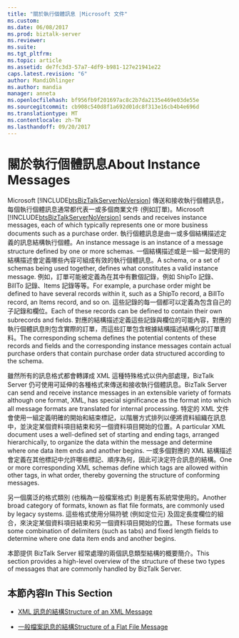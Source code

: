 ```yaml
---
title: "關於執行個體訊息 |Microsoft 文件"
ms.custom: 
ms.date: 06/08/2017
ms.prod: biztalk-server
ms.reviewer: 
ms.suite: 
ms.tgt_pltfrm: 
ms.topic: article
ms.assetid: de7fc3d3-57a7-4df9-b981-127e21941e22
caps.latest.revision: "6"
author: MandiOhlinger
ms.author: mandia
manager: anneta
ms.openlocfilehash: bf956fb9f201697ac8c2b7da2135e469e03de55e
ms.sourcegitcommit: cb908c540d8f1a692d01dc8f313e16cb4b4e696d
ms.translationtype: MT
ms.contentlocale: zh-TW
ms.lasthandoff: 09/20/2017
---
```

# <a name="about-instance-messages"></a><span data-ttu-id="caaec-102">關於執行個體訊息</span><span class="sxs-lookup"><span data-stu-id="caaec-102">About Instance Messages</span></span>
<span data-ttu-id="caaec-103">Microsoft [!INCLUDE[btsBizTalkServerNoVersion](../includes/btsbiztalkservernoversion-md.md)] 傳送和接收執行個體訊息，每個執行個體訊息通常都代表一或多個商業文件 (例如訂單)。</span><span class="sxs-lookup"><span data-stu-id="caaec-103">Microsoft [!INCLUDE[btsBizTalkServerNoVersion](../includes/btsbiztalkservernoversion-md.md)] sends and receives instance messages, each of which typically represents one or more business documents such as a purchase order.</span></span> <span data-ttu-id="caaec-104">執行個體訊息是由一或多個結構描述定義的訊息結構執行個體。</span><span class="sxs-lookup"><span data-stu-id="caaec-104">An instance message is an instance of a message structure defined by one or more schemas.</span></span> <span data-ttu-id="caaec-105">一個結構描述或是一組一起使用的結構描述會定義哪些內容可組成有效的執行個體訊息。</span><span class="sxs-lookup"><span data-stu-id="caaec-105">A schema, or a set of schemas being used together, defines what constitutes a valid instance message.</span></span> <span data-ttu-id="caaec-106">例如，訂單可能被定義為在其中有數個記錄，例如 ShipTo 記錄、BillTo 記錄、Items 記錄等等。</span><span class="sxs-lookup"><span data-stu-id="caaec-106">For example, a purchase order might be defined to have several records within it, such as a ShipTo record, a BillTo record, an Items record, and so on.</span></span> <span data-ttu-id="caaec-107">這些記錄的每一個都可以定義為包含自己的子記錄和欄位。</span><span class="sxs-lookup"><span data-stu-id="caaec-107">Each of these records can be defined to contain their own subrecords and fields.</span></span> <span data-ttu-id="caaec-108">對應的結構描述定義這些記錄與欄位的可能內容，對應的執行個體訊息則包含實際的訂單，而這些訂單包含根據結構描述結構化的訂單資料。</span><span class="sxs-lookup"><span data-stu-id="caaec-108">The corresponding schema defines the potential contents of these records and fields and the corresponding instance messages contain actual purchase orders that contain purchase order data structured according to the schema.</span></span>  
  
 <span data-ttu-id="caaec-109">雖然所有的訊息格式都會轉譯成 XML 這種特殊格式以供內部處理，BizTalk Server 仍可使用可延伸的各種格式來傳送和接收執行個體訊息。</span><span class="sxs-lookup"><span data-stu-id="caaec-109">BizTalk Server can send and receive instance messages in an extensible variety of formats although one format, XML, has special significance as the format into which all message formats are translated for internal processing.</span></span> <span data-ttu-id="caaec-110">特定的 XML 文件會使用一組定義明確的開始和結束標記，以階層方式排列以便將資料組織在訊息中，並決定某個資料項目結束和另一個資料項目開始的位置。</span><span class="sxs-lookup"><span data-stu-id="caaec-110">A particular XML document uses a well-defined set of starting and ending tags, arranged hierarchically, to organize the data within the message and determine where one data item ends and another begins.</span></span> <span data-ttu-id="caaec-111">一或多個對應的 XML 結構描述會定義在其他標記中允許哪些標記、順序為何，因此可決定符合訊息的結構。</span><span class="sxs-lookup"><span data-stu-id="caaec-111">One or more corresponding XML schemas define which tags are allowed within other tags, in what order, thereby governing the structure of conforming messages.</span></span>  
  
 <span data-ttu-id="caaec-112">另一個廣泛的格式類別 (也稱為一般檔案格式) 則是舊有系統常使用的。</span><span class="sxs-lookup"><span data-stu-id="caaec-112">Another broad category of formats, known as flat file formats, are commonly used by legacy systems.</span></span> <span data-ttu-id="caaec-113">這些格式使用分隔符號 (例如定位元) 及固定長度欄位的組合，來決定某個資料項目結束和另一個資料項目開始的位置。</span><span class="sxs-lookup"><span data-stu-id="caaec-113">These formats use some combination of delimiters (such as tabs) and fixed length fields to determine where one data item ends and another begins.</span></span>  
  
 <span data-ttu-id="caaec-114">本節提供 BizTalk Server 經常處理的兩個訊息類型結構的概要簡介。</span><span class="sxs-lookup"><span data-stu-id="caaec-114">This section provides a high-level overview of the structure of these two types of messages that are commonly handled by BizTalk Server.</span></span>  
  
## <a name="in-this-section"></a><span data-ttu-id="caaec-115">本節內容</span><span class="sxs-lookup"><span data-stu-id="caaec-115">In This Section</span></span>  
  
-   [<span data-ttu-id="caaec-116">XML 訊息的結構</span><span class="sxs-lookup"><span data-stu-id="caaec-116">Structure of an XML Message</span></span>](../core/structure-of-an-xml-message.md)  
  
-   [<span data-ttu-id="caaec-117">一般檔案訊息的結構</span><span class="sxs-lookup"><span data-stu-id="caaec-117">Structure of a Flat File Message</span></span>](../core/structure-of-a-flat-file-message.md)
